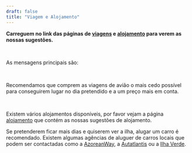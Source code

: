```yaml
---
draft: false
title: "Viagem e Alojamento"
---
```


**Carreguem no link das páginas de <a href="/travel" class="custom-link">viagens</a> e <a href="/accommodation" class="custom-link">alojamento</a> para verem as nossas sugestões.**

<br>

As mensagens principais são:

<br>

Recomendamos que comprem as viagens de avião o mais cedo possível para conseguirem lugar no dia pretendido e a um preço mais em conta.

<br>

Existem vários alojamentos disponíveis, por favor vejam a página <a href="/accommodation" class="custom-link">alojamento</a> que contém as nossas sugestões de alojamento.


Se pretenderem ficar mais dias e quiserem ver a ilha, alugar um carro é recomendado. Existem algumas agências de aluguer de carros locais que podem ser contactadas como a <a href="https://azoreanwayrentacar.com/" class="custom-link">AzoreanWay</a>, a <a href="https://autatlantis.com/" class="custom-link">Autatlantis</a> ou a <a href="https://www.ilhaverde.com" class="custom-link">Ilha Verde</a>. 